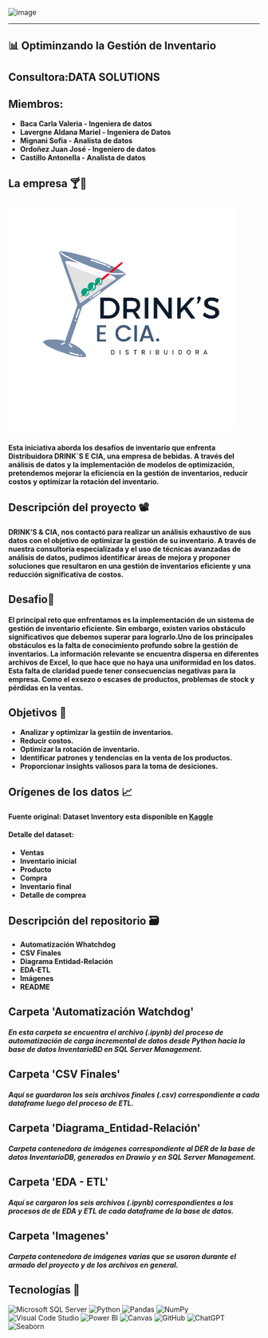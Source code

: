 ![image](https://github.com/user-attachments/assets/c2ca036c-3250-4623-a662-b6db55e718aa)
_________________________________________________________________________________________________________________________



## 📊 Optiminzando la Gestión de Inventario

## Consultora:DATA SOLUTIONS

## Miembros: 

* **Baca Carla Valeria - Ingeniera de datos**
* **Lavergne Aldana Mariel - Ingeniera de Datos**
* **Mignani Sofia - Analista de datos**
* **Ordoñez Juan José - Ingeniero de datos**
* **Castillo Antonella - Analista de datos**

## La empresa 🍸🍾
![alt text](image.png)
#### Esta iniciativa aborda los desafíos de inventario que enfrenta Distribuidora DRINK´S E CIA, una empresa de bebidas. A través del análisis de datos y la implementación de modelos de optimización, pretendemos mejorar la eficiencia en la gestión de inventarios, reducir costos y optimizar la rotación del inventario.

## Descripción del proyecto 📽️

#### DRINK’S & CIA, nos contactó para realizar un análisis exhaustivo de sus datos con el objetivo de optimizar la gestión de su inventario. A través de nuestra consultoría especializada y el uso de técnicas avanzadas de análisis de datos, pudimos identificar áreas de mejora y proponer soluciones que resultaron en una gestión de inventarios eficiente y una reducción significativa de costos.


## Desafio🚀 
#### El principal reto que enfrentamos es la implementación de un sistema de gestión de inventario eficiente. Sin embargo, existen varios obstáculo significativos que debemos superar para lograrlo.Uno de los principales obstáculos es la falta de conocimiento profundo sobre la gestión de inventarios. La información relevante se encuentra dispersa en diferentes archivos de Excel, lo que hace que no haya una uniformidad en los datos. Esta falta de claridad puede tener consecuencias negativas para la empresa. Como el exsezo o escases de productos, problemas de stock y pérdidas en la ventas.

## Objetivos 🎯
* **Analizar y optimizar la gestiín de inventarios.**
* **Reducir costos.**
* **Optimizar la rotación de inventario.**
* **Identificar patrones y tendencias en la venta de los productos.**
* **Proporcionar insights valiosos para la toma de desiciones.**

## Orígenes de los datos 📈

#### Fuente original: Dataset Inventory esta disponible en [Kaggle](https://www.kaggle.com/datasets/bhanupratapbiswas/inventory-analysis-case-study)

#### Detalle del dataset:

* **Ventas**
* **Inventario inicial**
* **Producto**
* **Compra**
* **Inventario final**
* **Detalle de comprea**

## Descripción del repositorio 🗃️
* **Automatización Whatchdog**
* **CSV Finales**
* **Diagrama Entidad-Relación**
* **EDA-ETL**
* **Imágenes**
* **README**

## Carpeta 'Automatización Watchdog'
##### En esta carpeta se encuentra el archivo (.ipynb) del proceso de automatización de carga incremental de datos desde Python hacia la base de datos InventarioBD en SQL Server Management.

## Carpeta 'CSV Finales'
##### Aquí se guardaron los seis archivos finales (.csv) correspondiente a cada dataframe luego del proceso de ETL. 

## Carpeta 'Diagrama_Entidad-Relación'
##### Carpeta contenedora de imágenes correspondiente al DER de la base de datos InventarioDB, generados en Drawio y en SQL Server Management.

## Carpeta 'EDA - ETL'
##### Aquí se cargaron los seis archivos (.ipynb) correspondientes a los procesos de de EDA y ETL de cada dataframe de la base de datos.

## Carpeta 'Imagenes'
##### Carpeta contenedora de imágenes varias que se usaron durante el armado del proyecto y de los archivos en general.

## Tecnologías 🔭
![Microsoft SQL Server](https://img.shields.io/badge/Microsoft%20SQL%20Server-CC2927?style=for-the-badge&logo=microsoft-sql-server&logoColor=white) ![Python](https://img.shields.io/badge/Python-3776AB?style=for-the-badge&logo=python&logoColor=white) ![Pandas](https://img.shields.io/badge/Pandas-150458?style=for-the-badge&logo=pandas&logoColor=white) ![NumPy](https://img.shields.io/badge/NumPy-013243?style=for-the-badge&logo=numpy&logoColor=white) ![Visual Code Studio](https://img.shields.io/badge/Visual%20Code%20Studio-007ACC?style=for-the-badge&logo=visual-studio-code&logoColor=white) ![Power BI](https://img.shields.io/badge/Power%20BI-F2C811?style=for-the-badge&logo=powerbi&logoColor=white) ![Canvas](https://img.shields.io/badge/Canvas-007bff?style=for-the-badge&logo=canvas&logoColor=007bff) ![GitHub](https://img.shields.io/badge/GitHub-181717?style=for-the-badge&logo=github&logoColor=white) ![ChatGPT](https://img.shields.io/badge/ChatGPT-00BFFF?style=for-the-badge&logo=chatgpt&logoColor=white) ![Seaborn](https://img.shields.io/badge/Seaborn-3776AB?style=for-the-badge&logo=seaborn&logoColor=white)
